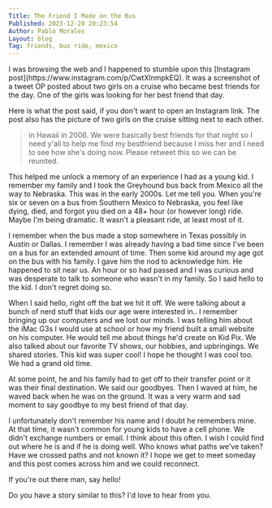 ```yaml
---
Title: The Friend I Made on the Bus
Published: 2023-12-20 20:23:54
Author: Pablo Morales
Layout: blog
Tag: friends, bus ride, mexico
---
```

<div class="athelas pa4" markdown="1">
  <div class="f6 f4-ns lh-copy measure center" markdown="1">
I was browsing the web and I happened to stumble upon this [Instagram post](https://www.instagram.com/p/CwtXlnmpkEQ). It was a screenshot of a tweet OP posted about two girls on a cruise who became best friends for the day. One of the girls was looking for her best friend that day.

Here is what the post said, if you don't want to open an Instagram link. The post also has the picture of two girls on the cruise sitting next to each other.

> in Hawaii in 2006. We were basically best friends for that night so I need y'all to help me find my bestfriend because I miss her and I need to see how she's doing now. Please retweet this so we can be reunited.

This helped me unlock a memory of an experience I had as a young kid. I remember my family and I took the Greyhound bus back from Mexico all the way to Nebraska. This was in the early 2000s. Let me tell you. When you're six or seven on a bus from Southern Mexico to Nebraska, you feel like dying, died, and forgot you died on a 48+ hour (or however long) ride. Maybe I'm being dramatic. It wasn't a pleasant ride, at least most of it.

I remember when the bus made a stop somewhere in Texas possibly in Austin or Dallas. I remember I was already having a bad time since I've been on a bus for an extended amount of time. Then some kid around my age got on the bus with his family. I gave him the nod to acknowledge him. He happened to sit near us. An hour or so had passed and I was curious and was desperate to talk to someone who wasn't in my family. So I said hello to the kid. I don't regret doing so.

When I said hello, right off the bat we hit it off. We were talking about a bunch of nerd stuff that kids our age were interested in.. I remember bringing up our computers and we lost our minds. I was telling him about the iMac G3s I would use at school or how my friend built a small website on his computer. He would tell me about things he'd create on Kid Pix.  We also talked about our favorite TV shows, our hobbies, and upbringings. We shared stories. This kid was super cool! I hope he thought I was cool too. We had a grand old time.

At some point, he and his family had to get off to their transfer point or it was their final destination. We said our goodbyes. Then I waved at him, he waved back when he was on the ground. It was a very warm and sad moment to say goodbye to my best friend of that day.

I unfortunately don't remember his name and I doubt he remembers mine. At that time, it wasn't common for young kids to have a cell phone. We didn't exchange numbers or email. I think about this often. I wish I could find out where he is and if he is doing well. Who knows what paths we've taken? Have we crossed paths and not known it? I hope we get to meet someday and this post comes across him and we could reconnect.

If you're out there man, say hello!

Do you have a story similar to this? I'd love to hear from you.



 </div>
</div>